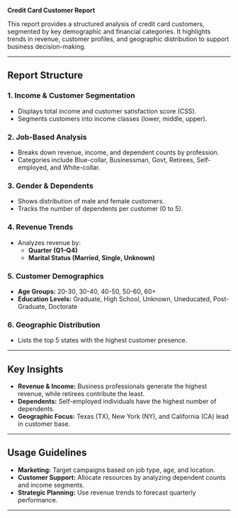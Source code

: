 **Credit Card Customer Report**  

  
This report provides a structured analysis of credit card customers, segmented by key demographic and financial categories. It highlights trends in revenue, customer profiles, and geographic distribution to support business decision-making.  

---

## **Report Structure**  

### **1. Income & Customer Segmentation**  
- Displays total income and customer satisfaction score (CSS).  
- Segments customers into income classes (lower, middle, upper).  

### **2. Job-Based Analysis**  
- Breaks down revenue, income, and dependent counts by profession.  
- Categories include Blue-collar, Businessman, Govt, Retirees, Self-employed, and White-collar.  

### **3. Gender & Dependents**  
- Shows distribution of male and female customers.  
- Tracks the number of dependents per customer (0 to 5).  

### **4. Revenue Trends**  
- Analyzes revenue by:  
  - **Quarter (Q1–Q4)**  
  - **Marital Status (Married, Single, Unknown)**  

### **5. Customer Demographics**  
- **Age Groups:** 20-30, 30-40, 40-50, 50-60, 60+  
- **Education Levels:** Graduate, High School, Unknown, Uneducated, Post-Graduate, Doctorate  

### **6. Geographic Distribution**  
- Lists the top 5 states with the highest customer presence.  

---

## **Key Insights**  
- **Revenue & Income:** Business professionals generate the highest revenue, while retirees contribute the least.  
- **Dependents:** Self-employed individuals have the highest number of dependents.  
- **Geographic Focus:** Texas (TX), New York (NY), and California (CA) lead in customer base.  

---

## **Usage Guidelines**  
- **Marketing:** Target campaigns based on job type, age, and location.  
- **Customer Support:** Allocate resources by analyzing dependent counts and income segments.  
- **Strategic Planning:** Use revenue trends to forecast quarterly performance.  

---

  

 

